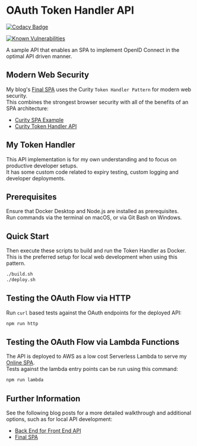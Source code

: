 # OAuth Token Handler API

[![Codacy Badge](https://app.codacy.com/project/badge/Grade/bc52d166f1624ef9a2c0cfbf283deb23)](https://www.codacy.com/gh/gary-archer/oauth.webproxyapi/dashboard?utm_source=github.com&amp;utm_medium=referral&amp;utm_content=gary-archer/oauth.webproxyapi&amp;utm_campaign=Badge_Grade)

[![Known Vulnerabilities](https://snyk.io/test/github/gary-archer/oauth.webproxyapi/badge.svg?targetFile=package.json)](https://snyk.io/test/github/gary-archer/oauth.webproxyapi?targetFile=package.json)

A sample API that enables an SPA to implement OpenID Connect in the optimal API driven manner.

## Modern Web Security

My blog's [Final SPA](https://github.com/gary-archer/oauth.websample.final) uses the Curity `Token Handler Pattern` for modern web security.\
This combines the strongest browser security with all of the benefits of an SPA architecture:

- [Curity SPA Example](https://github.com/curityio/web-oauth-via-bff)
- [Curity Token Handler API](https://github.com/curityio/bff-node-express)

## My Token Handler

This API implementation is for my own understanding and to focus on productive developer setups.\
It has some custom code related to expiry testing, custom logging and developer deployments.

## Prerequisites

Ensure that Docker Desktop and Node.js are installed as prerequisites.\
Run commands via the terminal on macOS, or via Git Bash on Windows.

## Quick Start

Then execute these scripts to build and run the Token Handler as Docker.\
This is the preferred setup for local web development when using this pattern.

```bash
./build.sh
./deploy.sh
```

## Testing the OAuth Flow via HTTP

Run `curl` based tests against the OAuth endpoints for the deployed API:

```bash
npm run http
```

## Testing the OAuth Flow via Lambda Functions

The API is deployed to AWS as a low cost Serverless Lambda to serve my [Online SPA](https://authguidance.com/home/code-samples-quickstart/).\
Tests against the lambda entry points can be run using this command:

```bash
npm run lambda
```

## Further Information

See the following blog posts for a more detailed walkthrough and additional options, such as for local API development:

- [Back End for Front End API](https://authguidance.com/2019/04/08/web-reverse-proxy-implementation/)
- [Final SPA](https://authguidance.com/2019/04/07/local-ui-setup/)
